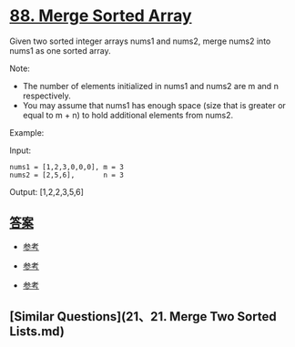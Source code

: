 

# [88. Merge Sorted Array](https://leetcode.com/problems/merge-sorted-array/)

Given two sorted integer arrays nums1 and nums2, merge nums2 into nums1 as one sorted array.

Note:

- The number of elements initialized in nums1 and nums2 are m and n respectively.
- You may assume that nums1 has enough space (size that is greater or equal to m + n) to hold additional elements from nums2.

Example:

Input:
```
nums1 = [1,2,3,0,0,0], m = 3
nums2 = [2,5,6],       n = 3
```
Output: [1,2,2,3,5,6]


## [答案](/algorithms-demo/src/main/java/space/pankui/leetcode/algorithms/No88_Merge_Sorted_Array.java)

- [参考](http://www.cnblogs.com/grandyang/p/4059650.html)

- [参考](https://github.com/gaochengcheng/LeetCode/blob/master/LeetCode%E5%88%B7%E9%A2%98%E7%AC%94%E8%AE%B0%EF%BC%88%E6%8E%92%E5%BA%8F%E9%83%A8%E5%88%86%EF%BC%89.md#toc1)

- [参考](http://www.scutmath.com/leetcode_88.html)


## [Similar Questions](21、21. Merge Two Sorted Lists.md)


